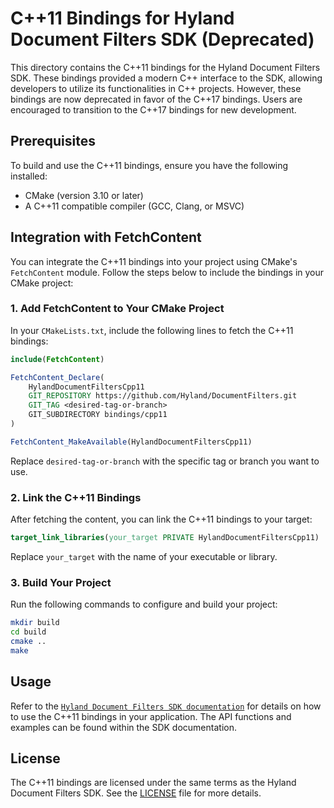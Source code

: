 # C++11 Bindings for Hyland Document Filters SDK (Deprecated)

This directory contains the C++11 bindings for the Hyland Document Filters SDK. These bindings provided a modern C++ interface to the SDK, allowing developers to utilize its functionalities in C++ projects. However, these bindings are now deprecated in favor of the C++17 bindings. Users are encouraged to transition to the C++17 bindings for new development.

## Prerequisites

To build and use the C++11 bindings, ensure you have the following installed:

- CMake (version 3.10 or later)
- A C++11 compatible compiler (GCC, Clang, or MSVC)

## Integration with FetchContent

You can integrate the C++11 bindings into your project using CMake's `FetchContent` module. Follow the steps below to include the bindings in your CMake project:

### 1. Add FetchContent to Your CMake Project

In your `CMakeLists.txt`, include the following lines to fetch the C++11 bindings:

```cmake
include(FetchContent)

FetchContent_Declare(
    HylandDocumentFiltersCpp11
    GIT_REPOSITORY https://github.com/Hyland/DocumentFilters.git
    GIT_TAG <desired-tag-or-branch>
    GIT_SUBDIRECTORY bindings/cpp11
)

FetchContent_MakeAvailable(HylandDocumentFiltersCpp11)
```

Replace `desired-tag-or-branch` with the specific tag or branch you want to use.

### 2. Link the C++11 Bindings

After fetching the content, you can link the C++11 bindings to your target:

```cmake
target_link_libraries(your_target PRIVATE HylandDocumentFiltersCpp11)
```

Replace `your_target` with the name of your executable or library.

### 3. Build Your Project

Run the following commands to configure and build your project:

```bash
mkdir build
cd build
cmake ..
make
```

## Usage

Refer to the [`Hyland Document Filters SDK
documentation`](https://docs.hyland.com/DocumentFilters/en_US/Print/index.html)
for details on how to use the C++11 bindings in your application. The API functions
and examples can be found within the SDK documentation.

## License

The C++11 bindings are licensed under the same terms as the Hyland Document Filters SDK. See the [LICENSE](../../LICENSE.md) file for more details.
